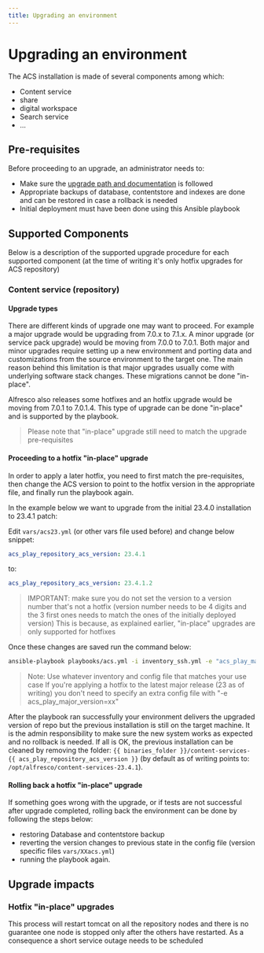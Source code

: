 ```yaml
---
title: Upgrading an environment
---
```


# Upgrading an environment

The ACS installation is made of several components among which:

- Content service
- share
- digital workspace
- Search service
- ...

## Pre-requisites

Before proceeding to an upgrade, an administrator needs to:

- Make sure the [upgrade path and documentation][acs-upgrade] is followed
- Appropriate backups of database, contentstore and indexes are done and can be restored in case a rollback is needed
- Initial deployment must have been done using this Ansible playbook

## Supported Components

Below is a description of the supported upgrade procedure for each supported component (at the time of writing it's only hotfix upgrades for ACS repository)

### Content service (repository)

#### Upgrade types

There are different kinds of upgrade one may want to proceed. For example a major upgrade would be upgrading from 7.0.x to 7.1.x.
A minor upgrade (or service pack upgrade) would be moving from 7.0.0 to 7.0.1.
Both major and minor upgrades require setting up a new environment and porting data and customizations from the source environment to the target one. The main reason behind this limitation is that major upgrades usually come with underlying software stack changes.
These migrations cannot be done "in-place".

Alfresco also releases some hotfixes and an hotfix upgrade would be moving from 7.0.1 to 7.0.1.4. This type of upgrade can be done "in-place" and is supported by the playbook.

> Please note that "in-place" upgrade still need to match the upgrade pre-requisites

#### Proceeding to a hotfix "in-place" upgrade

In order to apply a later hotfix, you need to first match the pre-requisites, then change the ACS version to point to the hotfix version in the appropriate file, and finally run the playbook again.

In the example below we want to upgrade from the initial 23.4.0 installation to 23.4.1 patch:

Edit `vars/acs23.yml` (or other vars file used before) and change below snippet:

```yaml
acs_play_repository_acs_version: 23.4.1
```

to:

```yaml
acs_play_repository_acs_version: 23.4.1.2
```

> IMPORTANT: make sure you do not set the version to a version number that's not a hotfix (version number needs to be 4 digits and the 3 first ones needs to match the ones of the initially deployed version)
> This is because, as explained earlier, "in-place" upgrades are only supported for hotfixes

Once these changes are saved run the command below:

```bash
ansible-playbook playbooks/acs.yml -i inventory_ssh.yml -e "acs_play_major_version=23"
```

> Note: Use whatever inventory and config file that matches your use case
> If you're applying a hotfix to the latest major release (23 as of writing) you don't need to specify an extra config file with "-e acs_play_major_version=xx"

After the playbook ran successfully your environment delivers the upgraded
version of repo but the previous installation is still on the target machine. It
is the admin responsibility to make sure the new system works as expected and no
rollback is needed. If all is OK, the previous installation can be cleaned by
removing the folder: `{{ binaries_folder }}/content-services-{{
acs_play_repository_acs_version }}` (by default as of writing points to:
`/opt/alfresco/content-services-23.4.1`).

#### Rolling back a hotfix "in-place" upgrade

If something goes wrong with the upgrade, or if tests are not successful after upgrade completed, rolling back the environment can be done by following the steps below:

- restoring Database and contentstore backup
- reverting the version changes to previous state in the config file (version specific files `vars/XXacs.yml`)
- running the playbook again.

## Upgrade impacts

### Hotfix "in-place" upgrades

This process will restart tomcat on all the repository nodes and there is no guarantee one node is stopped only after the others have restarted. As a consequence a short service outage needs to be scheduled

[acs-upgrade]: https://support.hyland.com/r/Alfresco/Alfresco-Content-Services/23.4/Alfresco-Content-Services/Upgrade
